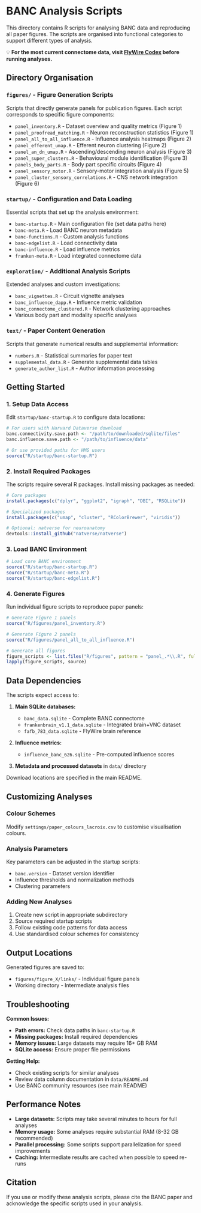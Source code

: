# BANC Analysis Scripts

This directory contains R scripts for analysing BANC data and reproducing all paper figures. The scripts are organised into functional categories to support different types of analysis.

💡 **For the most current connectome data, visit [FlyWire Codex](https://codex.flywire.ai/banc) before running analyses.**

## Directory Organisation

### `figures/` - Figure Generation Scripts
Scripts that directly generate panels for publication figures. Each script corresponds to specific figure components:

- `panel_inventory.R` - Dataset overview and quality metrics (Figure 1)
- `panel_proofread_matching.R` - Neuron reconstruction statistics (Figure 1) 
- `panel_all_to_all_influence.R` - Influence analysis heatmaps (Figure 2)
- `panel_efferent_umap.R` - Efferent neuron clustering (Figure 2)
- `panel_an_dn_umap.R` - Ascending/descending neuron analysis (Figure 3)
- `panel_super_clusters.R` - Behavioural module identification (Figure 3)
- `panels_body_parts.R` - Body part specific circuits (Figure 4)
- `panel_sensory_motor.R` - Sensory-motor integration analysis (Figure 5)
- `panel_cluster_sensory_correlations.R` - CNS network integration (Figure 6)

### `startup/` - Configuration and Data Loading
Essential scripts that set up the analysis environment:

- `banc-startup.R` - Main configuration file (set data paths here)
- `banc-meta.R` - Load BANC neuron metadata
- `banc-functions.R` - Custom analysis functions
- `banc-edgelist.R` - Load connectivity data
- `banc-influence.R` - Load influence metrics
- `franken-meta.R` - Load integrated connectome data

### `exploration/` - Additional Analysis Scripts
Extended analyses and custom investigations:

- `banc_vignettes.R` - Circuit vignette analyses
- `banc_influence_dapp.R` - Influence metric validation
- `banc_connectome_clustered.R` - Network clustering approaches
- Various body part and modality specific analyses

### `text/` - Paper Content Generation
Scripts that generate numerical results and supplemental information:

- `numbers.R` - Statistical summaries for paper text
- `supplemental_data.R` - Generate supplemental data tables
- `generate_author_list.R` - Author information processing

## Getting Started

### 1. Setup Data Access

Edit `startup/banc-startup.R` to configure data locations:

```r
# For users with Harvard Dataverse download
banc.connectivity.save.path <- "/path/to/downloaded/sqlite/files"
banc.influence.save.path <- "/path/to/influence/data"

# Or use provided paths for HMS users
source("R/startup/banc-startup.R")
```

### 2. Install Required Packages

The scripts require several R packages. Install missing packages as needed:

```r
# Core packages
install.packages(c("dplyr", "ggplot2", "igraph", "DBI", "RSQLite"))

# Specialized packages
install.packages(c("umap", "cluster", "RColorBrewer", "viridis"))

# Optional: natverse for neuroanatomy
devtools::install_github("natverse/natverse")
```

### 3. Load BANC Environment

```r
# Load core BANC environment
source("R/startup/banc-startup.R")
source("R/startup/banc-meta.R")
source("R/startup/banc-edgelist.R")
```

### 4. Generate Figures

Run individual figure scripts to reproduce paper panels:

```r
# Generate Figure 1 panels
source("R/figures/panel_inventory.R")

# Generate Figure 2 panels  
source("R/figures/panel_all_to_all_influence.R")

# Generate all figures
figure_scripts <- list.files("R/figures", pattern = "panel_.*\\.R", full.names = TRUE)
lapply(figure_scripts, source)
```

## Data Dependencies

The scripts expect access to:

1. **Main SQLite databases:**
   - `banc_data.sqlite` - Complete BANC connectome
   - `frankenbrain_v1.1_data.sqlite` - Integrated brain+VNC dataset
   - `fafb_783_data.sqlite` - FlyWire brain reference

2. **Influence metrics:**
   - `influence_banc_626.sqlite` - Pre-computed influence scores

3. **Metadata and processed datasets** in `data/` directory

Download locations are specified in the main README.

## Customizing Analyses

### Colour Schemes
Modify `settings/paper_colours_lacroix.csv` to customise visualisation colours.

### Analysis Parameters
Key parameters can be adjusted in the startup scripts:
- `banc.version` - Dataset version identifier
- Influence thresholds and normalization methods
- Clustering parameters

### Adding New Analyses
1. Create new script in appropriate subdirectory
2. Source required startup scripts
3. Follow existing code patterns for data access
4. Use standardised colour schemes for consistency

## Output Locations

Generated figures are saved to:
- `figures/figure_X/links/` - Individual figure panels
- Working directory - Intermediate analysis files

## Troubleshooting

**Common Issues:**
- **Path errors:** Check data paths in `banc-startup.R`
- **Missing packages:** Install required dependencies
- **Memory issues:** Large datasets may require 16+ GB RAM
- **SQLite access:** Ensure proper file permissions

**Getting Help:**
- Check existing scripts for similar analyses
- Review data column documentation in `data/README.md`
- Use BANC community resources (see main README)

## Performance Notes

- **Large datasets:** Scripts may take several minutes to hours for full analyses
- **Memory usage:** Some analyses require substantial RAM (8-32 GB recommended)
- **Parallel processing:** Some scripts support parallelization for speed improvements
- **Caching:** Intermediate results are cached when possible to speed re-runs

## Citation

If you use or modify these analysis scripts, please cite the BANC paper and acknowledge the specific scripts used in your analysis.